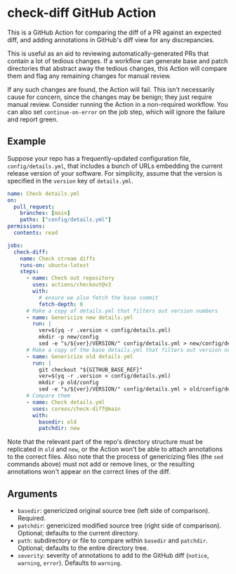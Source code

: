 # check-diff GitHub Action

This is a GitHub Action for comparing the diff of a PR against an expected diff, and adding annotations in GitHub's diff view for any discrepancies.

This is useful as an aid to reviewing automatically-generated PRs that contain a lot of tedious changes.  If a workflow can generate base and patch directories that abstract away the tedious changes, this Action will compare them and flag any remaining changes for manual review.

If any such changes are found, the Action will fail. This isn't necessarily cause for concern, since the changes may be benign; they just require manual review. Consider running the Action in a non-required workflow.  You can also set `continue-on-error` on the job step, which will ignore the failure and report green.

## Example

Suppose your repo has a frequently-updated configuration file, `config/details.yml`, that includes a bunch of URLs embedding the current release version of your software.  For simplicity, assume that the version is specified in the `version` key of `details.yml`.

```yaml
name: Check details.yml
on:
  pull_request:
    branches: [main]
    paths: ["config/details.yml"]
permissions:
  contents: read

jobs:
  check-diff:
    name: Check stream diffs
    runs-on: ubuntu-latest
    steps:
      - name: Check out repository
        uses: actions/checkout@v3
        with:
          # ensure we also fetch the base commit
          fetch-depth: 0
      # Make a copy of details.yml that filters out version numbers
      - name: Genericize new details.yml
        run: |
          ver=$(yq -r .version < config/details.yml)
          mkdir -p new/config
          sed -e "s/${ver}/VERSION/" config/details.yml > new/config/details.yml
      # Make a copy of the base details.yml that filters out version numbers
      - name: Genericize old details.yml
        run: |
          git checkout "${GITHUB_BASE_REF}"
          ver=$(yq -r .version < config/details.yml)
          mkdir -p old/config
          sed -e "s/${ver}/VERSION/" config/details.yml > old/config/details.yml
      # Compare them
      - name: Check details.yml
        uses: coreos/check-diff@main
        with:
          basedir: old
          patchdir: new
```

Note that the relevant part of the repo's directory structure must be replicated in `old` and `new`, or the Action won't be able to attach annotations to the correct files.  Also note that the process of genericizing files (the `sed` commands above) must not add or remove lines, or the resulting annotations won't appear on the correct lines of the diff.

## Arguments

- `basedir`: genericized original source tree (left side of comparison).  Required.
- `patchdir`: genericized modified source tree (right side of comparison).  Optional; defaults to the current directory.
- `path`: subdirectory or file to compare within `basedir` and `patchdir`.  Optional; defaults to the entire directory tree.
- `severity`: severity of annotations to add to the GitHub diff (`notice`, `warning`, `error`).  Defaults to `warning`.
